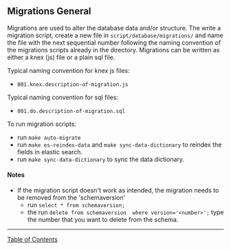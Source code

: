 ## Migrations General

Migrations are used to alter the database data and/or structure. The write a migration script, create a new file in `script/database/migrations/` and name the file with the next sequential number following the naming convention of the migrations scripts already in the directory. Migrations can be written as either a knex (js) file or a plain sql file.

Typical naming convention for knex js files:
- `001.knex.description-of-migration.js`

Typical naming convention for sql files:
- `001.do.description-of-migration.sql`

To run migration scripts:
- run `make auto-migrate`
- run `make es-reindex-data` and `make sync-data-dictionary` to reindex the fields in elastic search.
- run `make sync-data-dictionary` to sync the data dictionary.

#### Notes
- If the migration script doesn't work as intended, the migration needs to be removed from the 'schemaversion'
	- run `select * from schemaversion;`
	- the run `delete from schemaversion  where version='<number>';` type the number that you want to delete from the schema.


***
[Table of Contents](../README.md)